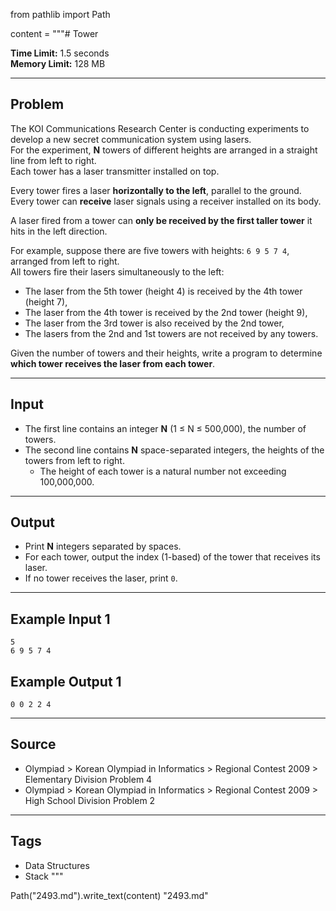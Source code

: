 from pathlib import Path

content = """# Tower

**Time Limit:** 1.5 seconds  
**Memory Limit:** 128 MB

---

## Problem

The KOI Communications Research Center is conducting experiments to develop a new secret communication system using lasers.  
For the experiment, **N** towers of different heights are arranged in a straight line from left to right.  
Each tower has a laser transmitter installed on top.

Every tower fires a laser **horizontally to the left**, parallel to the ground.  
Every tower can **receive** laser signals using a receiver installed on its body.

A laser fired from a tower can **only be received by the first taller tower** it hits in the left direction.

For example, suppose there are five towers with heights: `6 9 5 7 4`, arranged from left to right.  
All towers fire their lasers simultaneously to the left:

- The laser from the 5th tower (height 4) is received by the 4th tower (height 7),
- The laser from the 4th tower is received by the 2nd tower (height 9),
- The laser from the 3rd tower is also received by the 2nd tower,
- The lasers from the 2nd and 1st towers are not received by any towers.

Given the number of towers and their heights, write a program to determine **which tower receives the laser from each tower**.

---

## Input

- The first line contains an integer **N** (1 ≤ N ≤ 500,000), the number of towers.
- The second line contains **N** space-separated integers, the heights of the towers from left to right.
  - The height of each tower is a natural number not exceeding 100,000,000.

---

## Output

- Print **N** integers separated by spaces.
- For each tower, output the index (1-based) of the tower that receives its laser.
- If no tower receives the laser, print `0`.

---

## Example Input 1
```
5
6 9 5 7 4
```

## Example Output 1
```
0 0 2 2 4
```

---

## Source

- Olympiad > Korean Olympiad in Informatics > Regional Contest 2009 > Elementary Division Problem 4
- Olympiad > Korean Olympiad in Informatics > Regional Contest 2009 > High School Division Problem 2

---

## Tags

- Data Structures
- Stack
"""

Path("2493.md").write_text(content)
"2493.md"